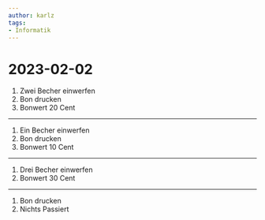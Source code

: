 ```yaml
---
author: karlz
tags:
- Informatik
---
```


# 2023-02-02

1. Zwei Becher einwerfen
1. Bon drucken
1. Bonwert 20 Cent

- - -

1. Ein Becher einwerfen
1. Bon drucken
1. Bonwert 10 Cent

- - -

1. Drei Becher einwerfen
1. Bonwert 30 Cent

- - -

1. Bon drucken
1. Nichts Passiert
